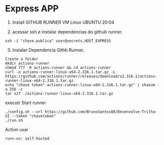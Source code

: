# Express APP

1. Install GITHUB RUNNER VM Linux UBUNTU 20:04

2. acessar ssh e instalar dependencias do github runner.
````
ssh -i "chave.publica" user@secrets.HOST_EXPRESS
````
3. Instalar Dependencia Githb Runner.

````
Create a folder
mkdir actions-runner
chmod 777 -R actions-runner && cd actions-runner
curl -o actions-runner-linux-x64-2.316.1.tar.gz -L https://github.com/actions/runner/releases/download/v2.316.1/actions-runner-linux-x64-2.316.1.tar.gz
echo "chave token" actions-runner-linux-x64-2.316.1.tar.gz" | shasum -a 256 -c
tar xzf ./actions-runner-linux-x64-2.316.1.tar.gz
````

executr Start runner
````
./config.sh --url https://github.com/BrunoSantos88/Desenvolve-Trilha-SI --token "chavetoken"
./run.sh
````

Action usar 
````
runs-on: self-hosted
````
